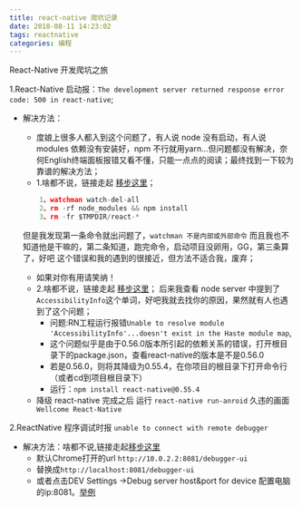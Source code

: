 ```yaml
---
title: react-native 爬坑记录
date: 2018-08-11 14:23:02
tags: reactnative
categories: 编程
---
```

React-Native 开发爬坑之旅

<!-- more -->

 1.React-Native 启动报：`The development server returned response error code: 500 in react-native`;
- 解决方法：
    - 度娘上很多人都入到这个问题了，有人说 node 没有启动，有人说 modules 依赖没有安装好，npm 不行就用yarn...但问题都没有解决，奈何English终端面板报错又看不懂，只能一点点的阅读；最终找到一下较为靠谱的解决方法；
    - 1.啥都不说，链接走起 [移步这里](https://blog.csdn.net/qingsong_xu/article/details/72515075)；

    ```javascript
        1、watchman watch-del-all 
        2、rm -rf node_modules && npm install 
        3、rm -fr $TMPDIR/react-*
    ```
    但是我发现第一条命令就出问题了，`watchman 不是内部或外部命令` 而且我也不知道他是干嘛的，第二条知道，跑完命令，启动项目没卵用，GG，第三条算了，好吧 这个错误和我的遇到的很接近，但方法不适合我，废弃；
    - 如果对你有用请笑纳！
    - 2.啥都不说，链接走起 [移步这里](https://blog.csdn.net/qq_28484355/article/details/81288810)；
    后来我查看 node server 中提到了`AccessibilityInfo`这个单词，好吧我就去找你的原因，果然就有人也遇到了这个问题；
        - 问题:RN工程运行报错`Unable to resolve module 'AccessibilityInfo'...doesn't exist in the Haste module map`,
        - 这个问题似乎是由于0.56.0版本所引起的依赖关系的错误，打开根目录下的package.json，查看react-native的版本是不是0.56.0
        - 若是0.56.0，则将其降级为0.55.4，在你项目的根目录下打开命令行（或者cd到项目根目录下）
        - 运行：`npm install react-native@0.55.4`
    - 降级 react-native 完成之后 运行 `react-native run-anroid` 久违的画面` Wellcome React-Native`


2.ReactNative 程序调试时报 `unable to connect with remote debugger`
- 解决方法：啥都不说,链接走起[移步这里](https://stackoverflow.com/questions/40898934/unable-to-connect-with-remote-debugger)
    - 默认Chrome打开的url `http://10.0.2.2:8081/debugger-ui`
    - 替换成`http://localhost:8081/debugger-ui`
    - 或者点击DEV Settings ->Debug server host&port for device 配置电脑的ip:8081。[举例](https://www.yeshen.com/blog/reactnativeyeshen/)